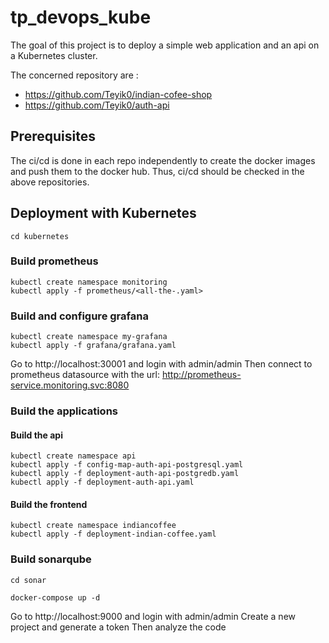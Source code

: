 # tp_devops_kube

The goal of this project is to deploy a simple web application and an api on a Kubernetes cluster.

The concerned repository are :

- https://github.com/Teyik0/indian-cofee-shop
- https://github.com/Teyik0/auth-api

## Prerequisites

The ci/cd is done in each repo independently to create the docker images and push them to the docker hub.
Thus, ci/cd should be checked in the above repositories.

## Deployment with Kubernetes

```
cd kubernetes
```

### Build prometheus

```
kubectl create namespace monitoring
kubectl apply -f prometheus/<all-the-.yaml>
```

### Build and configure grafana

```
kubectl create namespace my-grafana
kubectl apply -f grafana/grafana.yaml
```

Go to http://localhost:30001 and login with admin/admin
Then connect to prometheus datasource with the url: http://prometheus-service.monitoring.svc:8080

### Build the applications

#### Build the api

```
kubectl create namespace api
kubectl apply -f config-map-auth-api-postgresql.yaml
kubectl apply -f deployment-auth-api-postgredb.yaml
kubectl apply -f deployment-auth-api.yaml
```

#### Build the frontend

```
kubectl create namespace indiancoffee
kubectl apply -f deployment-indian-coffee.yaml
```

### Build sonarqube

```
cd sonar
```

```
docker-compose up -d
```

Go to http://localhost:9000 and login with admin/admin
Create a new project and generate a token
Then analyze the code

